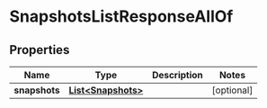 

# SnapshotsListResponseAllOf


## Properties

| Name | Type | Description | Notes |
|------------ | ------------- | ------------- | -------------|
|**snapshots** | [**List&lt;Snapshots&gt;**](Snapshots.md) |  |  [optional] |



